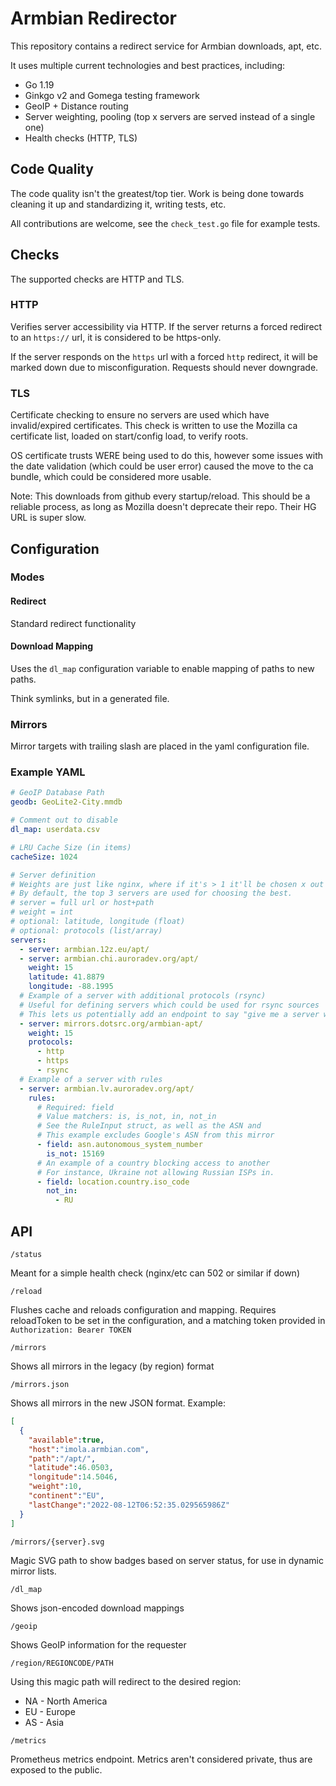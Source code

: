 Armbian Redirector
==================

This repository contains a redirect service for Armbian downloads, apt, etc.

It uses multiple current technologies and best practices, including:

- Go 1.19
- Ginkgo v2 and Gomega testing framework
- GeoIP + Distance routing
- Server weighting, pooling (top x servers are served instead of a single one)
- Health checks (HTTP, TLS)

Code Quality
------------

The code quality isn't the greatest/top tier. Work is being done towards cleaning it up and standardizing it, writing tests, etc.

All contributions are welcome, see the `check_test.go` file for example tests.

Checks
------

The supported checks are HTTP and TLS.

### HTTP

Verifies server accessibility via HTTP. If the server returns a forced redirect to an `https://` url, it is considered to be https-only.

If the server responds on the `https` url with a forced `http` redirect, it will be marked down due to misconfiguration. Requests should never downgrade.

### TLS

Certificate checking to ensure no servers are used which have invalid/expired certificates. This check is written to use the Mozilla ca certificate list, loaded on start/config load, to verify roots.

OS certificate trusts WERE being used to do this, however some issues with the date validation (which could be user error) caused the move to the ca bundle, which could be considered more usable.

Note: This downloads from github every startup/reload. This should be a reliable process, as long as Mozilla doesn't deprecate their repo. Their HG URL is super slow.

Configuration
-------------

### Modes

#### Redirect

Standard redirect functionality

#### Download Mapping

Uses the `dl_map` configuration variable to enable mapping of paths to new paths.

Think symlinks, but in a generated file.

### Mirrors
Mirror targets with trailing slash are placed in the yaml configuration file.

### Example YAML
```yaml
# GeoIP Database Path
geodb: GeoLite2-City.mmdb

# Comment out to disable
dl_map: userdata.csv

# LRU Cache Size (in items)
cacheSize: 1024

# Server definition
# Weights are just like nginx, where if it's > 1 it'll be chosen x out of x + total times
# By default, the top 3 servers are used for choosing the best.
# server = full url or host+path
# weight = int
# optional: latitude, longitude (float)
# optional: protocols (list/array)
servers:
  - server: armbian.12z.eu/apt/
  - server: armbian.chi.auroradev.org/apt/
    weight: 15
    latitude: 41.8879
    longitude: -88.1995
  # Example of a server with additional protocols (rsync)
  # Useful for defining servers which could be used for rsync sources
  # This lets us potentially add an endpoint to say "give me a server with rsync"
  - server: mirrors.dotsrc.org/armbian-apt/
    weight: 15
    protocols:
      - http
      - https
      - rsync
  # Example of a server with rules
  - server: armbian.lv.auroradev.org/apt/
    rules:
      # Required: field
      # Value matchers: is, is_not, in, not_in
      # See the RuleInput struct, as well as the ASN and 
      # This example excludes Google's ASN from this mirror
      - field: asn.autonomous_system_number
        is_not: 15169
      # An example of a country blocking access to another
      # For instance, Ukraine not allowing Russian ISPs in.
      - field: location.country.iso_code
        not_in:
          - RU
````

## API

`/status`

Meant for a simple health check (nginx/etc can 502 or similar if down)

`/reload`

Flushes cache and reloads configuration and mapping. Requires reloadToken to be set in the configuration, and a matching token provided in `Authorization: Bearer TOKEN`

`/mirrors`

Shows all mirrors in the legacy (by region) format

`/mirrors.json`

Shows all mirrors in the new JSON format. Example:

```json
[
  {
    "available":true,
    "host":"imola.armbian.com",
    "path":"/apt/",
    "latitude":46.0503,
    "longitude":14.5046,
    "weight":10,
    "continent":"EU",
    "lastChange":"2022-08-12T06:52:35.029565986Z"
  }
]
```

`/mirrors/{server}.svg`

Magic SVG path to show badges based on server status, for use in dynamic mirror lists.

`/dl_map`

Shows json-encoded download mappings

`/geoip`

Shows GeoIP information for the requester

`/region/REGIONCODE/PATH`

Using this magic path will redirect to the desired region:

* NA - North America
* EU - Europe
* AS - Asia

`/metrics`

Prometheus metrics endpoint. Metrics aren't considered private, thus are exposed to the public.